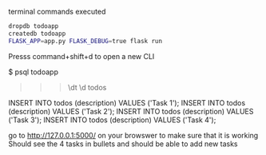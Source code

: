 terminal commands executed

```bash
dropdb todoapp
createdb todoapp
FLASK_APP=app.py FLASK_DEBUG=true flask run
```

Presss command+shift+d to open a new CLI

$ psql todoapp

>>> \dt
>>> \d todos
>>> 
INSERT INTO todos (description) VALUES ('Task 1');
INSERT INTO todos (description) VALUES ('Task 2');
INSERT INTO todos (description) VALUES ('Task 3');
INSERT INTO todos (description) VALUES ('Task 4');

go to http://127.0.0.1:5000/ on your browswer to make sure that it is working
Should see the 4 tasks in bullets and should be able to add new tasks
